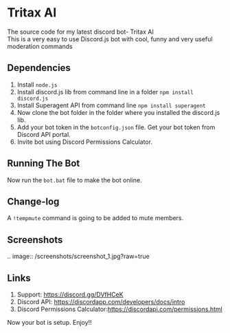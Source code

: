 # Tritax AI
The source code for my latest discord bot- Tritax AI <br>
This is a very easy to use Discord.js bot with cool, funny and very useful moderation commands
## Dependencies
1. Install ```node.js```
2. Install discord.js lib from command line in a folder ```npm install discord.js```
3. Install Superagent API from command line ```npm install superagent```
4. Now clone the bot folder in the folder where you installed the discord.js lib.
5. Add your bot token in the ```botconfig.json``` file. Get your bot token from Discord API portal.
6. Invite bot using Discord Permissions Calculator.

## Running The Bot
Now run the ```bot.bat``` file to make the bot online.

## Change-log
A ```!tempmute``` command is going to be added to mute members.

## Screenshots
.. image:: /screenshots/screenshot_1.jpg?raw=true

## Links
1. Support: https://discord.gg/DVfHCeK
2. Discord API: https://discordapp.com/developers/docs/intro
3. Discord Permissions Calculator:https://discordapi.com/permissions.html

Now your bot is setup. Enjoy!!
